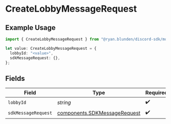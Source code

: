 # CreateLobbyMessageRequest

## Example Usage

```typescript
import { CreateLobbyMessageRequest } from "@ryan.blunden/discord-sdk/models/operations";

let value: CreateLobbyMessageRequest = {
  lobbyId: "<value>",
  sdkMessageRequest: {},
};
```

## Fields

| Field                                                                        | Type                                                                         | Required                                                                     | Description                                                                  |
| ---------------------------------------------------------------------------- | ---------------------------------------------------------------------------- | ---------------------------------------------------------------------------- | ---------------------------------------------------------------------------- |
| `lobbyId`                                                                    | *string*                                                                     | :heavy_check_mark:                                                           | N/A                                                                          |
| `sdkMessageRequest`                                                          | [components.SDKMessageRequest](../../models/components/sdkmessagerequest.md) | :heavy_check_mark:                                                           | N/A                                                                          |
